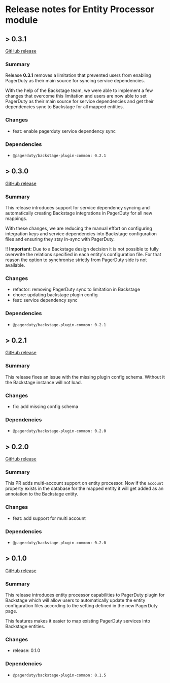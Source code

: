 # Release notes for Entity Processor module

## > 0.3.1

[GitHub release](https://github.com/PagerDuty/backstage-plugin-entity-processor/releases/tag/0.3.1)

### Summary

Release **0.3.1** removes a limitation that prevented users from enabling PagerDuty as their main source for syncing service dependencies.

With the help of the Backstage team, we were able to implement a few changes that overcome this limitation and users are now able to set PagerDuty as their main source for service dependencies and get their dependencies sync to Backstage for all mapped entities.

### Changes

- feat: enable pagerduty service dependency sync

### Dependencies

- `@pagerduty/backstage-plugin-common: 0.2.1`

## > 0.3.0

[GitHub release](https://github.com/PagerDuty/backstage-plugin-entity-processor/releases/tag/0.3.0)

### Summary

This release introduces support for service dependency syncing and automatically creating Backstage integrations in PagerDuty for all new mappings.

With these changes, we are reducing the manual effort on configuring integration keys and service dependencies into Backstage configuration files and ensuring they stay in-sync with PagerDuty.

‼️ **Important**: Due to a Backstage design decision it is not possible to fully overwrite the relations specified in each entity's configuration file. For that reason the option to synchronise strictly from PagerDuty side is not available.

### Changes

- refactor: removing PagerDuty sync to limitation in Backstage
- chore: updating backstage plugin config
- feat: service dependency sync

### Dependencies

- `@pagerduty/backstage-plugin-common: 0.2.1`

## > 0.2.1

[GitHub release](https://github.com/PagerDuty/backstage-plugin-entity-processor/releases/tag/0.2.1)

### Summary

This release fixes an issue with the missing plugin config schema. Without it the Backstage instance will not load.

### Changes

- fix: add missing config schema

### Dependencies

- `@pagerduty/backstage-plugin-common: 0.2.0`

## > 0.2.0

[GitHub release](https://github.com/PagerDuty/backstage-plugin-entity-processor/releases/tag/0.2.0)

### Summary

This PR adds multi-account support on entity processor. Now if the `account` property exists in the database for the mapped entity it will get added as an annotation to the Backstage entity.

### Changes

- feat: add support for multi account

### Dependencies

- `@pagerduty/backstage-plugin-common: 0.2.0`

## > 0.1.0

[GitHub release](https://github.com/PagerDuty/backstage-plugin-entity-processor/releases/tag/0.1.0)

### Summary

This release introduces entity processor capabilities to PagerDuty plugin for Backstage which will allow users to automatically update the entity configuration files according to the setting defined in the new PagerDuty page.

This features makes it easier to map existing PagerDuty services into Backstage entities.

### Changes

- release: 0.1.0

### Dependencies

- `@pagerduty/backstage-plugin-common: 0.1.5`
